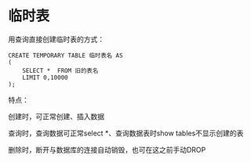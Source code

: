 # 临时表

用查询直接创建临时表的方式：

```mysql
CREATE TEMPORARY TABLE 临时表名 AS
(
    SELECT *  FROM 旧的表名
    LIMIT 0,10000
);
```

特点：

创建时，可正常创建、插入数据

查询时，查询数据可正常select *、查询数据表时show tables不显示创建的表

删除时，断开与数据库的连接自动销毁，也可在这之前手动DROP

